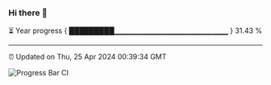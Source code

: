 ### Hi there 👋

⏳ Year progress { █████████▁▁▁▁▁▁▁▁▁▁▁▁▁▁▁▁▁▁▁▁▁ } 31.43 %

---

⏰ Updated on Thu, 25 Apr 2024 00:39:34 GMT

![Progress Bar CI](https://github.com/Shyam-Makwana/GitHub-Actions-Demo/workflows/Progress%20Bar%20CI/badge.svg)
